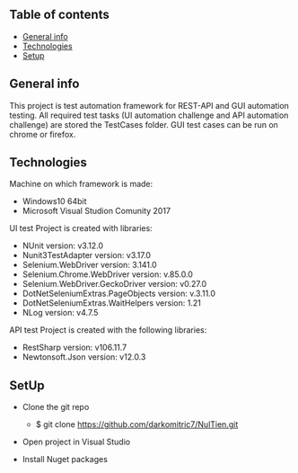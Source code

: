 ## Table of contents
* [General info](#general-info)
* [Technologies](#Technologies)
* [Setup](#SetUp)

## General info
This project is test automation framework for REST-API and GUI automation testing. All required test tasks (UI automation challenge and API automation challenge) are stored the TestCases folder. GUI test cases can be run on chrome or firefox.

## Technologies
Machine on which framework is made:
* Windows10 64bit 
* Microsoft Visual Studion Comunity 2017
 
UI test Project is created with libraries:
* NUnit version: v3.12.0
* Nunit3TestAdapter version: v3.17.0 
* Selenium.WebDriver version: 3.141.0 
* Selenium.Chrome.WebDriver version: v.85.0.0 
* Selenium.WebDriver.GeckoDriver version: v0.27.0 
* DotNetSeleniumExtras.PageObjects version: v.3.11.0
* DotNetSeleniumExtras.WaitHelpers version: 1.21
* NLog version: v4.7.5

API test Project is created with the following libraries:
* RestSharp version: v106.11.7
* Newtonsoft.Json version: v12.0.3 

## SetUp
* Clone the git repo
   *  $ git clone https://github.com/darkomitric7/NulTien.git

* Open project in Visual Studio

* Install Nuget packages


